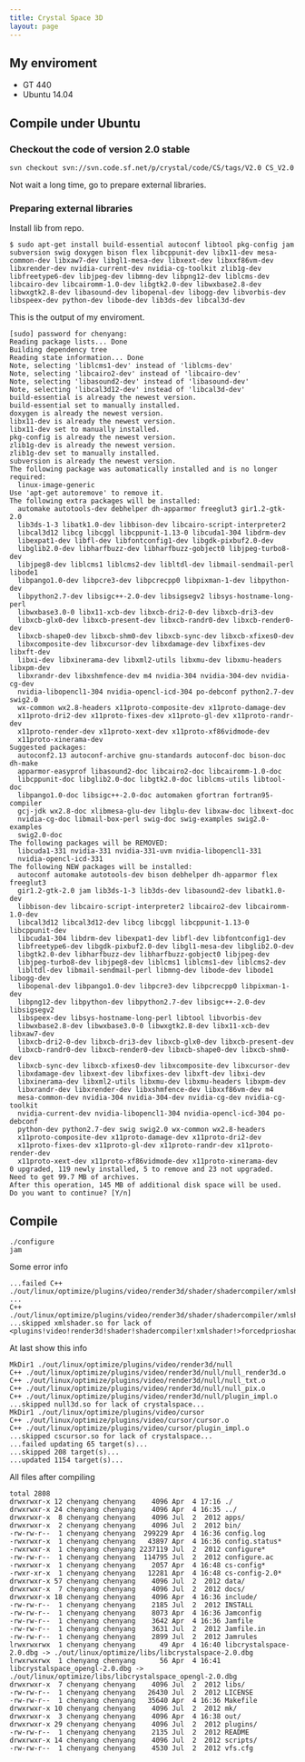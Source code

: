 ```yaml
---
title: Crystal Space 3D
layout: page
---
```


## My enviroment

- GT 440
- Ubuntu 14.04

## Compile under Ubuntu

### Checkout the code of version 2.0 stable

    svn checkout svn://svn.code.sf.net/p/crystal/code/CS/tags/V2.0 CS_V2.0

Not wait a long time, go to prepare external libraries.

### Preparing external libraries

Install lib from repo.

    $ sudo apt-get install build-essential autoconf libtool pkg-config jam subversion swig doxygen bison flex libcppunit-dev libx11-dev mesa-common-dev libxaw7-dev libgl1-mesa-dev libxext-dev libxxf86vm-dev libxrender-dev nvidia-current-dev nvidia-cg-toolkit zlib1g-dev libfreetype6-dev libjpeg-dev libmng-dev libpng12-dev liblcms-dev libcairo-dev libcairomm-1.0-dev libgtk2.0-dev libwxbase2.8-dev libwxgtk2.8-dev libasound-dev libopenal-dev libogg-dev libvorbis-dev libspeex-dev python-dev libode-dev lib3ds-dev libcal3d-dev

This is the output of my enviroment.

    [sudo] password for chenyang: 
    Reading package lists... Done
    Building dependency tree       
    Reading state information... Done
    Note, selecting 'liblcms1-dev' instead of 'liblcms-dev'
    Note, selecting 'libcairo2-dev' instead of 'libcairo-dev'
    Note, selecting 'libasound2-dev' instead of 'libasound-dev'
    Note, selecting 'libcal3d12-dev' instead of 'libcal3d-dev'
    build-essential is already the newest version.
    build-essential set to manually installed.
    doxygen is already the newest version.
    libx11-dev is already the newest version.
    libx11-dev set to manually installed.
    pkg-config is already the newest version.
    zlib1g-dev is already the newest version.
    zlib1g-dev set to manually installed.
    subversion is already the newest version.
    The following package was automatically installed and is no longer required:
      linux-image-generic
    Use 'apt-get autoremove' to remove it.
    The following extra packages will be installed:
      automake autotools-dev debhelper dh-apparmor freeglut3 gir1.2-gtk-2.0
      lib3ds-1-3 libatk1.0-dev libbison-dev libcairo-script-interpreter2
      libcal3d12 libcg libcggl libcppunit-1.13-0 libcuda1-304 libdrm-dev
      libexpat1-dev libfl-dev libfontconfig1-dev libgdk-pixbuf2.0-dev
      libglib2.0-dev libharfbuzz-dev libharfbuzz-gobject0 libjpeg-turbo8-dev
      libjpeg8-dev liblcms1 liblcms2-dev libltdl-dev libmail-sendmail-perl libode1
      libpango1.0-dev libpcre3-dev libpcrecpp0 libpixman-1-dev libpython-dev
      libpython2.7-dev libsigc++-2.0-dev libsigsegv2 libsys-hostname-long-perl
      libwxbase3.0-0 libx11-xcb-dev libxcb-dri2-0-dev libxcb-dri3-dev
      libxcb-glx0-dev libxcb-present-dev libxcb-randr0-dev libxcb-render0-dev
      libxcb-shape0-dev libxcb-shm0-dev libxcb-sync-dev libxcb-xfixes0-dev
      libxcomposite-dev libxcursor-dev libxdamage-dev libxfixes-dev libxft-dev
      libxi-dev libxinerama-dev libxml2-utils libxmu-dev libxmu-headers libxpm-dev
      libxrandr-dev libxshmfence-dev m4 nvidia-304 nvidia-304-dev nvidia-cg-dev
      nvidia-libopencl1-304 nvidia-opencl-icd-304 po-debconf python2.7-dev swig2.0
      wx-common wx2.8-headers x11proto-composite-dev x11proto-damage-dev
      x11proto-dri2-dev x11proto-fixes-dev x11proto-gl-dev x11proto-randr-dev
      x11proto-render-dev x11proto-xext-dev x11proto-xf86vidmode-dev
      x11proto-xinerama-dev
    Suggested packages:
      autoconf2.13 autoconf-archive gnu-standards autoconf-doc bison-doc dh-make
      apparmor-easyprof libasound2-doc libcairo2-doc libcairomm-1.0-doc
      libcppunit-doc libglib2.0-doc libgtk2.0-doc liblcms-utils libtool-doc
      libpango1.0-doc libsigc++-2.0-doc automaken gfortran fortran95-compiler
      gcj-jdk wx2.8-doc xlibmesa-glu-dev libglu-dev libxaw-doc libxext-doc
      nvidia-cg-doc libmail-box-perl swig-doc swig-examples swig2.0-examples
      swig2.0-doc
    The following packages will be REMOVED:
      libcuda1-331 nvidia-331 nvidia-331-uvm nvidia-libopencl1-331
      nvidia-opencl-icd-331
    The following NEW packages will be installed:
      autoconf automake autotools-dev bison debhelper dh-apparmor flex freeglut3
      gir1.2-gtk-2.0 jam lib3ds-1-3 lib3ds-dev libasound2-dev libatk1.0-dev
      libbison-dev libcairo-script-interpreter2 libcairo2-dev libcairomm-1.0-dev
      libcal3d12 libcal3d12-dev libcg libcggl libcppunit-1.13-0 libcppunit-dev
      libcuda1-304 libdrm-dev libexpat1-dev libfl-dev libfontconfig1-dev
      libfreetype6-dev libgdk-pixbuf2.0-dev libgl1-mesa-dev libglib2.0-dev
      libgtk2.0-dev libharfbuzz-dev libharfbuzz-gobject0 libjpeg-dev
      libjpeg-turbo8-dev libjpeg8-dev liblcms1 liblcms1-dev liblcms2-dev
      libltdl-dev libmail-sendmail-perl libmng-dev libode-dev libode1 libogg-dev
      libopenal-dev libpango1.0-dev libpcre3-dev libpcrecpp0 libpixman-1-dev
      libpng12-dev libpython-dev libpython2.7-dev libsigc++-2.0-dev libsigsegv2
      libspeex-dev libsys-hostname-long-perl libtool libvorbis-dev
      libwxbase2.8-dev libwxbase3.0-0 libwxgtk2.8-dev libx11-xcb-dev libxaw7-dev
      libxcb-dri2-0-dev libxcb-dri3-dev libxcb-glx0-dev libxcb-present-dev
      libxcb-randr0-dev libxcb-render0-dev libxcb-shape0-dev libxcb-shm0-dev
      libxcb-sync-dev libxcb-xfixes0-dev libxcomposite-dev libxcursor-dev
      libxdamage-dev libxext-dev libxfixes-dev libxft-dev libxi-dev
      libxinerama-dev libxml2-utils libxmu-dev libxmu-headers libxpm-dev
      libxrandr-dev libxrender-dev libxshmfence-dev libxxf86vm-dev m4
      mesa-common-dev nvidia-304 nvidia-304-dev nvidia-cg-dev nvidia-cg-toolkit
      nvidia-current-dev nvidia-libopencl1-304 nvidia-opencl-icd-304 po-debconf
      python-dev python2.7-dev swig swig2.0 wx-common wx2.8-headers
      x11proto-composite-dev x11proto-damage-dev x11proto-dri2-dev
      x11proto-fixes-dev x11proto-gl-dev x11proto-randr-dev x11proto-render-dev
      x11proto-xext-dev x11proto-xf86vidmode-dev x11proto-xinerama-dev
    0 upgraded, 119 newly installed, 5 to remove and 23 not upgraded.
    Need to get 99.7 MB of archives.
    After this operation, 145 MB of additional disk space will be used.
    Do you want to continue? [Y/n] 

## Compile

    ./configure
    jam

Some error info

    ...failed C++ ./out/linux/optimize/plugins/video/render3d/shader/shadercompiler/xmlshader/cpi/docwrap.o ...
    C++ ./out/linux/optimize/plugins/video/render3d/shader/shadercompiler/xmlshader/plugin_impl.o 
    ...skipped xmlshader.so for lack of <plugins!video!render3d!shader!shadercompiler!xmlshader!>forcedprioshader.o...

At last show this info

    MkDir1 ./out/linux/optimize/plugins/video/render3d/null 
    C++ ./out/linux/optimize/plugins/video/render3d/null/null_render3d.o 
    C++ ./out/linux/optimize/plugins/video/render3d/null/null_txt.o 
    C++ ./out/linux/optimize/plugins/video/render3d/null/null_pix.o 
    C++ ./out/linux/optimize/plugins/video/render3d/null/plugin_impl.o 
    ...skipped null3d.so for lack of crystalspace...
    MkDir1 ./out/linux/optimize/plugins/video/cursor 
    C++ ./out/linux/optimize/plugins/video/cursor/cursor.o 
    C++ ./out/linux/optimize/plugins/video/cursor/plugin_impl.o 
    ...skipped cscursor.so for lack of crystalspace...
    ...failed updating 65 target(s)...
    ...skipped 208 target(s)...
    ...updated 1154 target(s)...

All files after compiling

    total 2808
    drwxrwxr-x 12 chenyang chenyang    4096 Apr  4 17:16 ./
    drwxrwxr-x 24 chenyang chenyang    4096 Apr  4 16:35 ../
    drwxrwxr-x  8 chenyang chenyang    4096 Jul  2  2012 apps/
    drwxrwxr-x  2 chenyang chenyang    4096 Jul  2  2012 bin/
    -rw-rw-r--  1 chenyang chenyang  299229 Apr  4 16:36 config.log
    -rwxrwxr-x  1 chenyang chenyang   43897 Apr  4 16:36 config.status*
    -rwxrwxr-x  1 chenyang chenyang 2237119 Jul  2  2012 configure*
    -rw-rw-r--  1 chenyang chenyang  114795 Jul  2  2012 configure.ac
    -rwxrwxr-x  1 chenyang chenyang    2057 Apr  4 16:48 cs-config*
    -rwxr-xr-x  1 chenyang chenyang   12281 Apr  4 16:48 cs-config-2.0*
    drwxrwxr-x 57 chenyang chenyang    4096 Jul  2  2012 data/
    drwxrwxr-x  7 chenyang chenyang    4096 Jul  2  2012 docs/
    drwxrwxr-x 18 chenyang chenyang    4096 Apr  4 16:36 include/
    -rw-rw-r--  1 chenyang chenyang    2185 Jul  2  2012 INSTALL
    -rw-rw-r--  1 chenyang chenyang    8073 Apr  4 16:36 Jamconfig
    -rw-rw-r--  1 chenyang chenyang    3642 Apr  4 16:36 Jamfile
    -rw-rw-r--  1 chenyang chenyang    3631 Jul  2  2012 Jamfile.in
    -rw-rw-r--  1 chenyang chenyang    2899 Jul  2  2012 Jamrules
    lrwxrwxrwx  1 chenyang chenyang      49 Apr  4 16:40 libcrystalspace-2.0.dbg -> ./out/linux/optimize/libs/libcrystalspace-2.0.dbg
    lrwxrwxrwx  1 chenyang chenyang      56 Apr  4 16:41 libcrystalspace_opengl-2.0.dbg -> ./out/linux/optimize/libs/libcrystalspace_opengl-2.0.dbg
    drwxrwxr-x  7 chenyang chenyang    4096 Jul  2  2012 libs/
    -rw-rw-r--  1 chenyang chenyang   26430 Jul  2  2012 LICENSE
    -rw-rw-r--  1 chenyang chenyang   35640 Apr  4 16:36 Makefile
    drwxrwxr-x 10 chenyang chenyang    4096 Jul  2  2012 mk/
    drwxrwxr-x  3 chenyang chenyang    4096 Apr  4 16:38 out/
    drwxrwxr-x 29 chenyang chenyang    4096 Jul  2  2012 plugins/
    -rw-rw-r--  1 chenyang chenyang    2135 Jul  2  2012 README
    drwxrwxr-x 14 chenyang chenyang    4096 Jul  2  2012 scripts/
    -rw-rw-r--  1 chenyang chenyang    4530 Jul  2  2012 vfs.cfg
